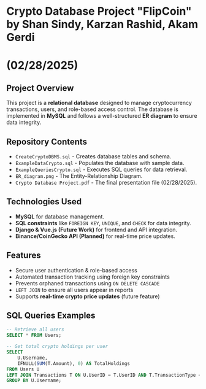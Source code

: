 # Crypto Database Project "FlipCoin" by Shan Sindy, Karzan Rashid, Akam Gerdi
# (02/28/2025)
## Project Overview
This project is a **relational database** designed to manage cryptocurrency transactions, users, and role-based access control. The database is implemented in **MySQL** and follows a well-structured **ER diagram** to ensure data integrity.

## Repository Contents
- `CreateCryptoDBMS.sql` - Creates database tables and schema.
- `ExampleDataCrypto.sql` - Populates the database with sample data.
- `ExampleQueriesCrypto.sql` - Executes SQL queries for data retrieval.
- `ER_diagram.png` - The Entity-Relationship Diagram.
- `Crypto Database Project.pdf` - The final presentation file (02/28/2025).

## Technologies Used
- **MySQL** for database management.
- **SQL constraints** like `FOREIGN KEY`, `UNIQUE`, and `CHECK` for data integrity.
- **Django & Vue.js (Future Work)** for frontend and API integration.
- **Binance/CoinGecko API (Planned)** for real-time price updates.

## Features
- Secure user authentication & role-based access  
- Automated transaction tracking using foreign key constraints  
- Prevents orphaned transactions using `ON DELETE CASCADE`  
- `LEFT JOIN` to ensure all users appear in reports  
- Supports **real-time crypto price updates** (future feature)  

## SQL Queries Examples
```sql
-- Retrieve all users
SELECT * FROM Users;

-- Get total crypto holdings per user
SELECT 
    U.Username, 
    IFNULL(SUM(T.Amount), 0) AS TotalHoldings
FROM Users U
LEFT JOIN Transactions T ON U.UserID = T.UserID AND T.TransactionType = 'BUY'
GROUP BY U.Username;
